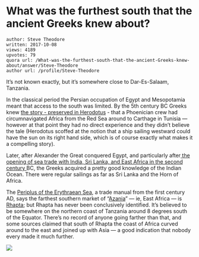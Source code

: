 # What was the furthest south that the ancient Greeks knew about?

	author: Steve Theodore
	written: 2017-10-08
	views: 4189
	upvotes: 79
	quora url: /What-was-the-furthest-south-that-the-ancient-Greeks-knew-about/answer/Steve-Theodore
	author url: /profile/Steve-Theodore


It’s not known exactly, but it’s somewhere close to Dar-Es-Salaam, Tanzania.

In the classical period the Persian occupation of Egypt and Mesopotamia meant that access to the south was limited. By the 5th century BC Greeks knew [the story - preserved in Herodotus](https://www.quora.com/Did-Necho-commission-a-Phoenician-circumnavigation-of-Africa-around-600BC) - that a Phoenician crew had circumnavigated Africa from the Red Sea around to Carthage in Tunisia — however at that point they had no direct experience and they didn’t believe the tale (Herodotus scoffed at the notion that a ship sailing westward could have the sun on its right hand side, which is of course exactly what makes it a compelling story).

Later, after Alexander the Great conquered Egypt, and particularly after[ the opening of sea trade with India, Sri Lanka, and East Africa in the second century ](https://www.quora.com/I-have-heard-that-ancient-Greece-and-Rome-were-having-trades-with-south-Indian-kingdoms-But-in-history-why-werent-these-given-much-importance-and-not-talked-about)BC, the Greeks acquired a pretty good knowledge of the Indian Ocean. There were regular sailings as far as Sri Lanka and the Horn of Africa.

The [Periplus of the Erythraean Sea](https://en.wikipedia.org/wiki/Periplus_of_the_Erythraean_Sea), a trade manual from the first century AD, says the farthest southern market of “[Azania](https://en.wikipedia.org/wiki/Azania)” — ie, East Africa — is [Rhapta](https://en.wikipedia.org/wiki/Rhapta); but Rhapta has never been conclusively identified. It’s believed to be somewhere on the northern coast of Tanzania around 8 degrees south of the Equator. There’s no record of anyone going farther than that, and some sources claimed that south of Rhapta the coast of Africa curved around to the east and joined up with Asia — a good indication that nobody every made it much further.

![](https://qph.fs.quoracdn.net/main-qimg-a9d26e1520c91c80160b4979c7876d4c)

